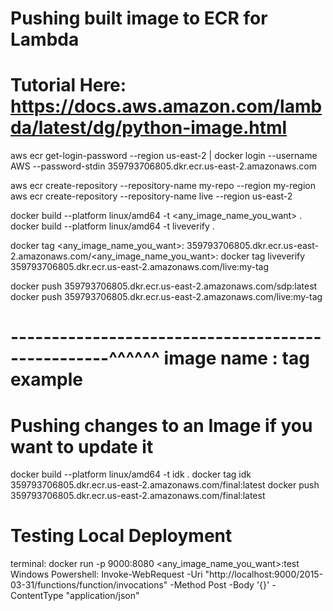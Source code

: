 # Pushing built image to ECR for Lambda
# Tutorial Here: https://docs.aws.amazon.com/lambda/latest/dg/python-image.html 

aws ecr get-login-password --region us-east-2 | docker login --username AWS --password-stdin 359793706805.dkr.ecr.us-east-2.amazonaws.com

aws ecr create-repository --repository-name my-repo --region my-region
aws ecr create-repository --repository-name live --region us-east-2   

docker build --platform linux/amd64 -t <any_image_name_you_want> . 
 docker build --platform linux/amd64 -t liveverify .    

docker tag <any_image_name_you_want>:<tag> 359793706805.dkr.ecr.us-east-2.amazonaws.com/<any_image_name_you_want>:<tag>
docker tag liveverify 359793706805.dkr.ecr.us-east-2.amazonaws.com/live:my-tag    


docker push 359793706805.dkr.ecr.us-east-2.amazonaws.com/sdp:latest
docker push 359793706805.dkr.ecr.us-east-2.amazonaws.com/live:my-tag    
# --------------------------------------------------^^^^^^ image name : tag example

# Pushing changes to an Image if you want to update it 

docker build --platform linux/amd64 -t idk .
docker tag idk 359793706805.dkr.ecr.us-east-2.amazonaws.com/final:latest
docker push 359793706805.dkr.ecr.us-east-2.amazonaws.com/final:latest


# Testing Local Deployment
terminal: docker run -p 9000:8080 <any_image_name_you_want>:test  
Windows Powershell:  Invoke-WebRequest -Uri "http://localhost:9000/2015-03-31/functions/function/invocations" -Method Post -Body '{}' -ContentType "application/json"